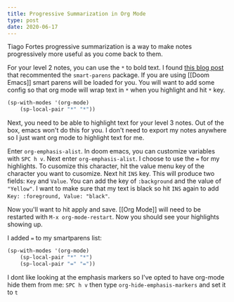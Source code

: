 ```yaml
---
title: Progressive Summarization in Org Mode
type: post
date: 2020-06-17
---
```


Tiago Fortes progressive summarization is a way to make notes progressively more useful as you come back to them.

For your level 2 notes, you can use the `*` to bold text. I found [this blog post](https://tasshin.com/blog/implementing-a-second-brain-in-emacs-and-org-mode/) that recommented the `smart-parens` package. If you are using [[Doom Emacs]] smart parens will be loaded for you. You will want to add some config so that org mode will wrap text in `*` when you highlight and hit `*` key.

```lisp
(sp-with-modes '(org-mode)
    (sp-local-pair "*" "*"))
```

Next, you need to be able to highlight text for your level 3 notes. Out of the box, emacs won't do this for you. I don't need to export my notes anywhere so I just want org mode to highlight text for me. 

Enter `org-emphasis-alist`. In doom emacs, you can customize variables with `SPC h v`. Next enter `org-emphasis-alist`. I choose to use the `=` for my highlights. To cusomize this character, hit the value menu key of the character you want to cusomize. Next hit `INS` key. This will produce two fields: `Key` and `Value`. You can add the key of `:background` and the value of `"Yellow"`. I want to make sure that my text is black so hit `INS` again to add `Key: :foreground, Value: "black"`.

Now you'll want to hit apply and save. [[Org Mode]] will need to be restarted with `M-x org-mode-restart`. Now you should see your highlights showing up.

I added `=` to my smartparens list:

```lisp
(sp-with-modes '(org-mode)
    (sp-local-pair "*" "*")
    (sp-local-pair "=" "="))
```

I dont like looking at the emphasis markers so I've opted to have org-mode hide them from me: `SPC h v` then type `org-hide-emphasis-markers` and set it to `t`
